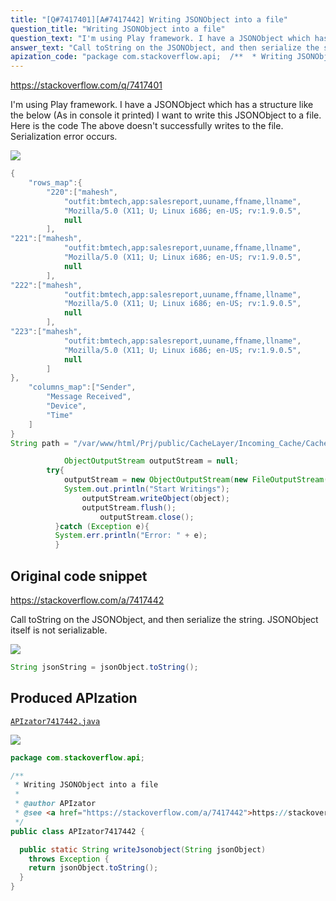 ```yaml
---
title: "[Q#7417401][A#7417442] Writing JSONObject into a file"
question_title: "Writing JSONObject into a file"
question_text: "I'm using Play framework. I have a JSONObject which has a structure like the below (As in console it printed) I want to write this JSONObject to a file. Here is the code The above doesn't successfully writes to the file. Serialization error occurs."
answer_text: "Call toString on the JSONObject, and then serialize the string. JSONObject itself is not serializable."
apization_code: "package com.stackoverflow.api;  /**  * Writing JSONObject into a file  *  * @author APIzator  * @see <a href=\"https://stackoverflow.com/a/7417442\">https://stackoverflow.com/a/7417442</a>  */ public class APIzator7417442 {    public static String writeJsonobject(String jsonObject)     throws Exception {     return jsonObject.toString();   } }"
---
```


https://stackoverflow.com/q/7417401

I&#x27;m using Play framework. I have a JSONObject which has a structure like the below (As in console it printed)
I want to write this JSONObject to a file. Here is the code
The above doesn&#x27;t successfully writes to the file. Serialization error occurs.


<div class="code-logo"><img src="/stackoverflow.png" /></div>

```java
{
    "rows_map":{
        "220":["mahesh",
            "outfit:bmtech,app:salesreport,uuname,ffname,llname",
            "Mozilla/5.0 (X11; U; Linux i686; en-US; rv:1.9.0.5",
            null
        ],
"221":["mahesh",
            "outfit:bmtech,app:salesreport,uuname,ffname,llname",
            "Mozilla/5.0 (X11; U; Linux i686; en-US; rv:1.9.0.5",
            null
        ],
"222":["mahesh",
            "outfit:bmtech,app:salesreport,uuname,ffname,llname",
            "Mozilla/5.0 (X11; U; Linux i686; en-US; rv:1.9.0.5",
            null
        ],
"223":["mahesh",
            "outfit:bmtech,app:salesreport,uuname,ffname,llname",
            "Mozilla/5.0 (X11; U; Linux i686; en-US; rv:1.9.0.5",
            null
        ]
},
    "columns_map":["Sender",
        "Message Received",
        "Device",
        "Time"
    ]
}
String path = "/var/www/html/Prj/public/CacheLayer/Incoming_Cache/CacheFileMgr.cache";

            ObjectOutputStream outputStream = null;
        try{
            outputStream = new ObjectOutputStream(new FileOutputStream(path));
            System.out.println("Start Writings");
                outputStream.writeObject(object);
                outputStream.flush();
                    outputStream.close();
          }catch (Exception e){
          System.err.println("Error: " + e);
          }
```


## Original code snippet

https://stackoverflow.com/a/7417442

Call toString on the JSONObject, and then serialize the string. JSONObject itself is not serializable.

<div class="code-logo"><img src="/stackoverflow.png" /></div>

```java
String jsonString = jsonObject.toString();
```

## Produced APIzation

[`APIzator7417442.java`](https://github.com/blind-papers/apization-temp-data/raw/main/search/APIzator7417442.java)

<div class="code-logo"><img src="/apizator.png" /></div>

```java
package com.stackoverflow.api;

/**
 * Writing JSONObject into a file
 *
 * @author APIzator
 * @see <a href="https://stackoverflow.com/a/7417442">https://stackoverflow.com/a/7417442</a>
 */
public class APIzator7417442 {

  public static String writeJsonobject(String jsonObject)
    throws Exception {
    return jsonObject.toString();
  }
}

```